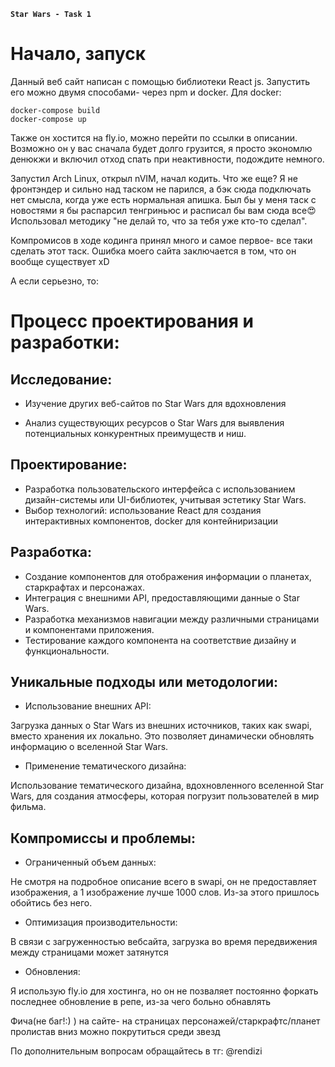 **`Star Wars - Task 1`**

<h1>Начало, запуск</h1>

Данный веб сайт написан с помощью библиотеки React js. Запустить его можно двумя способами- через npm и docker. Для docker: 

```
docker-compose build
docker-compose up
```

Также он хостится на fly.io, можно перейти по ссылки в описании. Возможно он у вас сначала будет долго грузится, я просто экономлю денюкжи и включил отход спать при неактивности, подождите немного.

Запустил Arch Linux, открыл nVIM, начал кодить. Что же еще? Я не фронтэндер и сильно над таском не парился, а бэк сюда подключать нет смысла, когда уже есть нормальная апишка. Был бы у меня таск с новостями я бы распарсил тенгриньюс и расписал бы вам сюда все😍 Использовал методику "не делай то, что за тебя уже кто-то сделал". 

Компромисов в ходе кодинга принял много и самое первое- все таки сделать этот таск. Ошибка моего сайта заключается в том, что он вообще существует xD

А если серьезно, то:
<h1>Процесс проектирования и разработки:</h1>
<h2>Исследование:</h2>

- Изучение других веб-сайтов по Star Wars для вдохновления 

- Анализ существующих ресурсов о Star Wars для выявления потенциальных конкурентных преимуществ и ниш.



<h2>Проектирование:</h2>

- Разработка пользовательского интерфейса с использованием дизайн-системы или UI-библиотек, учитывая эстетику Star Wars.
- Выбор технологий: использование React для создания интерактивных компонентов, docker для контейниризации
  
<h2>Разработка:</h2>

- Создание компонентов для отображения информации о планетах, старкрафтах и персонажах.
- Интеграция с внешними API, предоставляющими данные о Star Wars.
- Разработка механизмов навигации между различными страницами и компонентами приложения.
- Тестирование каждого компонента на соответствие дизайну и функциональности.

<h2>Уникальные подходы или методологии:</h2>

- Использование внешних API:

Загрузка данных о Star Wars из внешних источников, таких как swapi, вместо хранения их локально. Это позволяет динамически обновлять информацию о вселенной Star Wars.

- Применение тематического дизайна:

Использование тематического дизайна, вдохновленного вселенной Star Wars, для создания атмосферы, которая погрузит пользователей в мир фильма.

<h2>Компромиссы и проблемы:</h2>

- Ограниченный объем данных:

Не смотря на подробное описание всего в swapi, он не предоставляет изображения, а 1 изображение лучше 1000 слов. Из-за этого пришлось обойтись без него.

- Оптимизация производительности:

В связи с загруженностью вебсайта, загрузка во время передвижения между страницами может затянутся

- Обновления:

Я использую fly.io для хостинга, но он не позваляет постоянно форкать последнее обновление в репе, из-за чего больно обнавлять

Фича(не баг!:) ) на сайте- на страницах персонажей/старкрафтс/планет пролистав вниз можно покрутиться среди звезд

По дополнительным вопросам обращайтесь в тг: @rendizi

